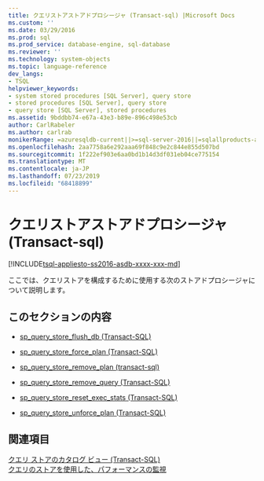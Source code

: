 ```yaml
---
title: クエリストアストアドプロシージャ (Transact-sql) |Microsoft Docs
ms.custom: ''
ms.date: 03/29/2016
ms.prod: sql
ms.prod_service: database-engine, sql-database
ms.reviewer: ''
ms.technology: system-objects
ms.topic: language-reference
dev_langs:
- TSQL
helpviewer_keywords:
- system stored procedures [SQL Server], query store
- stored procedures [SQL Server], query store
- query store [SQL Server], stored procedures
ms.assetid: 9bddbb74-e67a-43e3-b89e-896c498e53cb
author: CarlRabeler
ms.author: carlrab
monikerRange: =azuresqldb-current||>=sql-server-2016||=sqlallproducts-allversions||>=sql-server-linux-2017||=azuresqldb-mi-current
ms.openlocfilehash: 2aa7758a6e292aaa69f848c9e2c844e855d507bd
ms.sourcegitcommit: 1f222ef903e6aa0bd1b14d3df031eb04ce775154
ms.translationtype: MT
ms.contentlocale: ja-JP
ms.lasthandoff: 07/23/2019
ms.locfileid: "68418899"
---
```

# <a name="query-store-stored-procedures-transact-sql"></a>クエリストアストアドプロシージャ (Transact-sql)
[!INCLUDE[tsql-appliesto-ss2016-asdb-xxxx-xxx-md](../../includes/tsql-appliesto-ss2016-asdb-xxxx-xxx-md.md)]

  ここでは、クエリストアを構成するために使用する次のストアドプロシージャについて説明します。  
  
## <a name="in-this-section"></a>このセクションの内容  
  
-   [sp_query_store_flush_db &#40;Transact-SQL&#41;](../../relational-databases/system-stored-procedures/sp-query-store-flush-db-transact-sql.md)  
  
-   [sp_query_store_force_plan &#40;Transact-SQL&#41;](../../relational-databases/system-stored-procedures/sp-query-store-force-plan-transact-sql.md)  
  
-   [sp_query_store_remove_plan &#40;transact-sql&#41;](../../relational-databases/system-stored-procedures/sp-query-store-remove-plan-transct-sql.md)  
  
-   [sp_query_store_remove_query &#40;Transact-SQL&#41;](../../relational-databases/system-stored-procedures/sp-query-store-remove-query-transact-sql.md)  
  
-   [sp_query_store_reset_exec_stats &#40;Transact-SQL&#41;](../../relational-databases/system-stored-procedures/sp-query-store-reset-exec-stats-transact-sql.md)  
  
-   [sp_query_store_unforce_plan &#40;Transact-SQL&#41;](../../relational-databases/system-stored-procedures/sp-query-store-unforce-plan-transact-sql.md)  
  
## <a name="see-also"></a>関連項目  
 [クエリ ストアのカタログ ビュー &#40;Transact-SQL&#41;](../../relational-databases/system-catalog-views/query-store-catalog-views-transact-sql.md)   
 [クエリのストアを使用した、パフォーマンスの監視](../../relational-databases/performance/monitoring-performance-by-using-the-query-store.md)  
  
  

